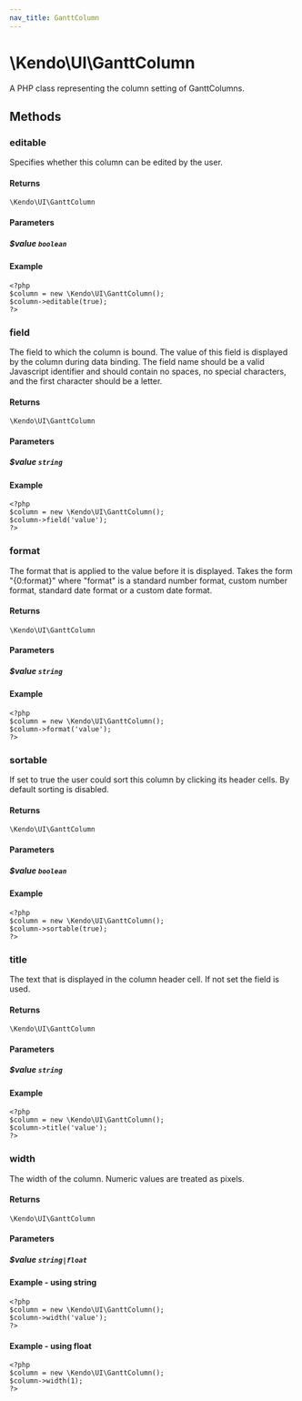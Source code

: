 ```yaml
---
nav_title: GanttColumn
---
```


# \Kendo\UI\GanttColumn

A PHP class representing the column setting of GanttColumns.


## Methods

### editable
Specifies whether this column can be edited by the user.

#### Returns
`\Kendo\UI\GanttColumn`

#### Parameters

##### $value `boolean`



#### Example 
    <?php
    $column = new \Kendo\UI\GanttColumn();
    $column->editable(true);
    ?>

### field
The field to which the column is bound. The value of this field is displayed by the column during data binding.
The field name should be a valid Javascript identifier and should contain no spaces, no special characters, and the first character should be a letter.

#### Returns
`\Kendo\UI\GanttColumn`

#### Parameters

##### $value `string`



#### Example 
    <?php
    $column = new \Kendo\UI\GanttColumn();
    $column->field('value');
    ?>

### format
The format that is applied to the value before it is displayed. Takes the form "{0:format}" where "format" is a standard number format,
custom number format, standard date format or a custom date format.

#### Returns
`\Kendo\UI\GanttColumn`

#### Parameters

##### $value `string`



#### Example 
    <?php
    $column = new \Kendo\UI\GanttColumn();
    $column->format('value');
    ?>

### sortable
If set to true the user could sort this column by clicking its header cells. By default sorting is disabled.

#### Returns
`\Kendo\UI\GanttColumn`

#### Parameters

##### $value `boolean`



#### Example 
    <?php
    $column = new \Kendo\UI\GanttColumn();
    $column->sortable(true);
    ?>

### title
The text that is displayed in the column header cell. If not set the field is used.

#### Returns
`\Kendo\UI\GanttColumn`

#### Parameters

##### $value `string`



#### Example 
    <?php
    $column = new \Kendo\UI\GanttColumn();
    $column->title('value');
    ?>

### width
The width of the column. Numeric values are treated as pixels.

#### Returns
`\Kendo\UI\GanttColumn`

#### Parameters

##### $value `string|float`



#### Example  - using string
    <?php
    $column = new \Kendo\UI\GanttColumn();
    $column->width('value');
    ?>

#### Example  - using float
    <?php
    $column = new \Kendo\UI\GanttColumn();
    $column->width(1);
    ?>

